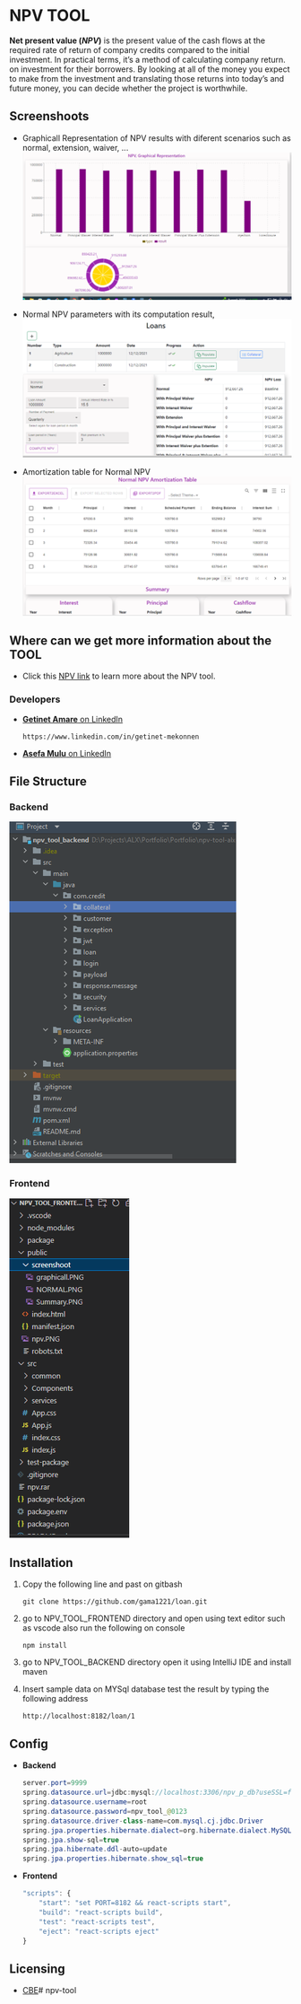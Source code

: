 # NPV TOOL

**Net present value (*NPV*)** is the present value of the cash flows at the required rate of return of company credits compared to the initial investment. In practical terms, it’s a method of calculating company return. on investment for their borrowers. By looking at all of the money you expect to make from the investment and translating those returns into today’s and future money, you can decide whether the project is worthwhile.
## Screenshoots
- Graphicall Representation of NPV results with diferent scenarios such as normal, extension, waiver, ...
![Unable to display image](./cbe_loan_frontend/public/screenshoot/graphicall.PNG)

- Normal NPV parameters with its computation result,
![Unable to display image](./cbe_loan_frontend/public/screenshoot/NORMAL.PNG)

- Amortization table for Normal NPV
![Unable to display image](./cbe_loan_frontend/public/screenshoot/Summary.PNG)

## Where can we get more information about the TOOL

 - Click this [NPV link](https://gama1221.github.io/npv/#) to learn more about the NPV tool.

 ### Developers
 - [**Getinet Amare** on LinkedIn ](https://www.linkedin.com/in/getinet-mekonnen)
    ```github
    https://www.linkedin.com/in/getinet-mekonnen
    ```
 - [**Asefa Mulu** on LinkedIn ](https://www.linkedin.com/in/getinet-mekonnen)

 ## File Structure
 ### Backend

 ![Unable to display image](./cbe_loan_frontend/public/screenshoot/backFileStructure.PNG)
 ### Frontend

 ![Unable to display image](./cbe_loan_frontend/public/screenshoot/frontFileStructure.PNG)

## Installation

1. Copy the following line and past on gitbash 

    ```github 
    git clone https://github.com/gama1221/loan.git
    ```
2. go to NPV_TOOL_FRONTEND directory and open using text editor such as vscode also run the following on console
    ```npm
    npm install
    ```
3. go to NPV_TOOL_BACKEND directory open it using IntelliJ IDE and install maven
4. Insert sample data on MYSql database test the result by typing the following address
    ```
    http://localhost:8182/loan/1

    ```
## Config
- **Backend**
    ```java
    server.port=9999
    spring.datasource.url=jdbc:mysql://localhost:3306/npv_p_db?useSSL=false
    spring.datasource.username=root
    spring.datasource.password=npv_tool_@0123
    spring.datasource.driver-class-name=com.mysql.cj.jdbc.Driver
    spring.jpa.properties.hibernate.dialect=org.hibernate.dialect.MySQL8Dialect
    spring.jpa.show-sql=true
    spring.jpa.hibernate.ddl-auto=update
    spring.jpa.properties.hibernate.show_sql=true
    ```
- **Frontend**
    ```js        
    "scripts": {
        "start": "set PORT=8182 && react-scripts start",
        "build": "react-scripts build",
        "test": "react-scripts test",
        "eject": "react-scripts eject"
    }
    ```
## Licensing
- [CBE](https://combanketh.et/)# npv-tool
